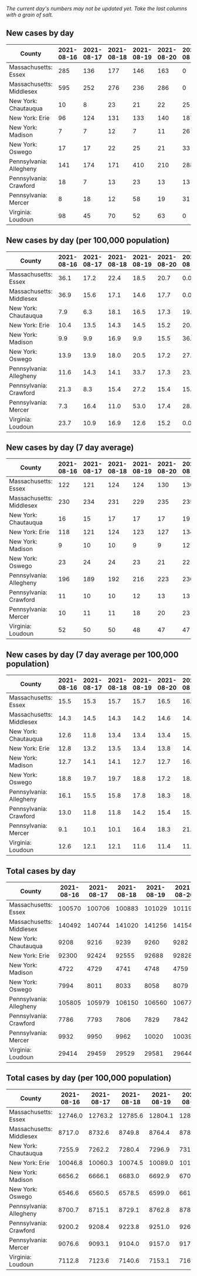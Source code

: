 _The current day's numbers may not be updated yet. Take the last columns with a grain of salt._
## New cases by day

| County | 2021-08-16 | 2021-08-17 | 2021-08-18 | 2021-08-19 | 2021-08-20 | 2021-08-21 | 2021-08-22 |
| --- | --- | --- | --- | --- | --- | --- | --- |
| Massachusetts: Essex | 285 | 136 | 177 | 146 | 163 | 0 | 0 |
| Massachusetts: Middlesex | 595 | 252 | 276 | 236 | 286 | 0 | 0 |
| New York: Chautauqua | 10 | 8 | 23 | 21 | 22 | 25 | 26 |
| New York: Erie | 96 | 124 | 131 | 133 | 140 | 187 | 148 |
| New York: Madison | 7 | 7 | 12 | 7 | 11 | 26 | 13 |
| New York: Oswego | 17 | 17 | 22 | 25 | 21 | 33 | 31 |
| Pennsylvania: Allegheny | 141 | 174 | 171 | 410 | 210 | 288 | 226 |
| Pennsylvania: Crawford | 18 | 7 | 13 | 23 | 13 | 13 | 5 |
| Pennsylvania: Mercer | 8 | 18 | 12 | 58 | 19 | 31 | 35 |
| Virginia: Loudoun | 98 | 45 | 70 | 52 | 63 | 0 | 0 |

## New cases by day (per 100,000 population)

| County | 2021-08-16 | 2021-08-17 | 2021-08-18 | 2021-08-19 | 2021-08-20 | 2021-08-21 | 2021-08-22 |
| --- | --- | --- | --- | --- | --- | --- | --- |
| Massachusetts: Essex | 36.1 | 17.2 | 22.4 | 18.5 | 20.7 | 0.0 | 0.0 |
| Massachusetts: Middlesex | 36.9 | 15.6 | 17.1 | 14.6 | 17.7 | 0.0 | 0.0 |
| New York: Chautauqua | 7.9 | 6.3 | 18.1 | 16.5 | 17.3 | 19.7 | 20.5 |
| New York: Erie | 10.4 | 13.5 | 14.3 | 14.5 | 15.2 | 20.4 | 16.1 |
| New York: Madison | 9.9 | 9.9 | 16.9 | 9.9 | 15.5 | 36.7 | 18.3 |
| New York: Oswego | 13.9 | 13.9 | 18.0 | 20.5 | 17.2 | 27.0 | 25.4 |
| Pennsylvania: Allegheny | 11.6 | 14.3 | 14.1 | 33.7 | 17.3 | 23.7 | 18.6 |
| Pennsylvania: Crawford | 21.3 | 8.3 | 15.4 | 27.2 | 15.4 | 15.4 | 5.9 |
| Pennsylvania: Mercer | 7.3 | 16.4 | 11.0 | 53.0 | 17.4 | 28.3 | 32.0 |
| Virginia: Loudoun | 23.7 | 10.9 | 16.9 | 12.6 | 15.2 | 0.0 | 0.0 |

## New cases by day (7 day average)

| County | 2021-08-16 | 2021-08-17 | 2021-08-18 | 2021-08-19 | 2021-08-20 | 2021-08-21 | 2021-08-22 |
| --- | --- | --- | --- | --- | --- | --- | --- |
| Massachusetts: Essex | 122 | 121 | 124 | 124 | 130 | 130 | 130 |
| Massachusetts: Middlesex | 230 | 234 | 231 | 229 | 235 | 235 | 235 |
| New York: Chautauqua | 16 | 15 | 17 | 17 | 17 | 19 | 19 |
| New York: Erie | 118 | 121 | 124 | 123 | 127 | 134 | 137 |
| New York: Madison | 9 | 10 | 10 | 9 | 9 | 12 | 12 |
| New York: Oswego | 23 | 24 | 24 | 23 | 21 | 22 | 24 |
| Pennsylvania: Allegheny | 196 | 189 | 192 | 216 | 223 | 230 | 231 |
| Pennsylvania: Crawford | 11 | 10 | 10 | 12 | 13 | 13 | 13 |
| Pennsylvania: Mercer | 10 | 11 | 11 | 18 | 20 | 23 | 26 |
| Virginia: Loudoun | 52 | 50 | 50 | 48 | 47 | 47 | 47 |

## New cases by day (7 day average per 100,000 population)

| County | 2021-08-16 | 2021-08-17 | 2021-08-18 | 2021-08-19 | 2021-08-20 | 2021-08-21 | 2021-08-22 |
| --- | --- | --- | --- | --- | --- | --- | --- |
| Massachusetts: Essex | 15.5 | 15.3 | 15.7 | 15.7 | 16.5 | 16.5 | 16.5 |
| Massachusetts: Middlesex | 14.3 | 14.5 | 14.3 | 14.2 | 14.6 | 14.6 | 14.6 |
| New York: Chautauqua | 12.6 | 11.8 | 13.4 | 13.4 | 13.4 | 15.0 | 15.0 |
| New York: Erie | 12.8 | 13.2 | 13.5 | 13.4 | 13.8 | 14.6 | 14.9 |
| New York: Madison | 12.7 | 14.1 | 14.1 | 12.7 | 12.7 | 16.9 | 16.9 |
| New York: Oswego | 18.8 | 19.7 | 19.7 | 18.8 | 17.2 | 18.0 | 19.7 |
| Pennsylvania: Allegheny | 16.1 | 15.5 | 15.8 | 17.8 | 18.3 | 18.9 | 19.0 |
| Pennsylvania: Crawford | 13.0 | 11.8 | 11.8 | 14.2 | 15.4 | 15.4 | 15.4 |
| Pennsylvania: Mercer | 9.1 | 10.1 | 10.1 | 16.4 | 18.3 | 21.0 | 23.8 |
| Virginia: Loudoun | 12.6 | 12.1 | 12.1 | 11.6 | 11.4 | 11.4 | 11.4 |

## Total cases by day

| County | 2021-08-16 | 2021-08-17 | 2021-08-18 | 2021-08-19 | 2021-08-20 | 2021-08-21 | 2021-08-22 |
| --- | --- | --- | --- | --- | --- | --- | --- |
| Massachusetts: Essex | 100570 | 100706 | 100883 | 101029 | 101192 | 101192 | 101192 |
| Massachusetts: Middlesex | 140492 | 140744 | 141020 | 141256 | 141542 | 141542 | 141542 |
| New York: Chautauqua | 9208 | 9216 | 9239 | 9260 | 9282 | 9307 | 9333 |
| New York: Erie | 92300 | 92424 | 92555 | 92688 | 92828 | 93015 | 93163 |
| New York: Madison | 4722 | 4729 | 4741 | 4748 | 4759 | 4785 | 4798 |
| New York: Oswego | 7994 | 8011 | 8033 | 8058 | 8079 | 8112 | 8143 |
| Pennsylvania: Allegheny | 105805 | 105979 | 106150 | 106560 | 106770 | 107058 | 107284 |
| Pennsylvania: Crawford | 7786 | 7793 | 7806 | 7829 | 7842 | 7855 | 7860 |
| Pennsylvania: Mercer | 9932 | 9950 | 9962 | 10020 | 10039 | 10070 | 10105 |
| Virginia: Loudoun | 29414 | 29459 | 29529 | 29581 | 29644 | 29644 | 29644 |

## Total cases by day (per 100,000 population)

| County | 2021-08-16 | 2021-08-17 | 2021-08-18 | 2021-08-19 | 2021-08-20 | 2021-08-21 | 2021-08-22 |
| --- | --- | --- | --- | --- | --- | --- | --- |
| Massachusetts: Essex | 12746.0 | 12763.2 | 12785.6 | 12804.1 | 12824.8 | 12824.8 | 12824.8 |
| Massachusetts: Middlesex | 8717.0 | 8732.6 | 8749.8 | 8764.4 | 8782.2 | 8782.2 | 8782.2 |
| New York: Chautauqua | 7255.9 | 7262.2 | 7280.4 | 7296.9 | 7314.2 | 7333.9 | 7354.4 |
| New York: Erie | 10046.8 | 10060.3 | 10074.5 | 10089.0 | 10104.3 | 10124.6 | 10140.7 |
| New York: Madison | 6656.2 | 6666.1 | 6683.0 | 6692.9 | 6708.4 | 6745.0 | 6763.4 |
| New York: Oswego | 6546.6 | 6560.5 | 6578.5 | 6599.0 | 6616.2 | 6643.2 | 6668.6 |
| Pennsylvania: Allegheny | 8700.7 | 8715.1 | 8729.1 | 8762.8 | 8780.1 | 8803.8 | 8822.4 |
| Pennsylvania: Crawford | 9200.2 | 9208.4 | 9223.8 | 9251.0 | 9266.3 | 9281.7 | 9287.6 |
| Pennsylvania: Mercer | 9076.6 | 9093.1 | 9104.0 | 9157.0 | 9174.4 | 9202.7 | 9234.7 |
| Virginia: Loudoun | 7112.8 | 7123.6 | 7140.6 | 7153.1 | 7168.4 | 7168.4 | 7168.4 |
